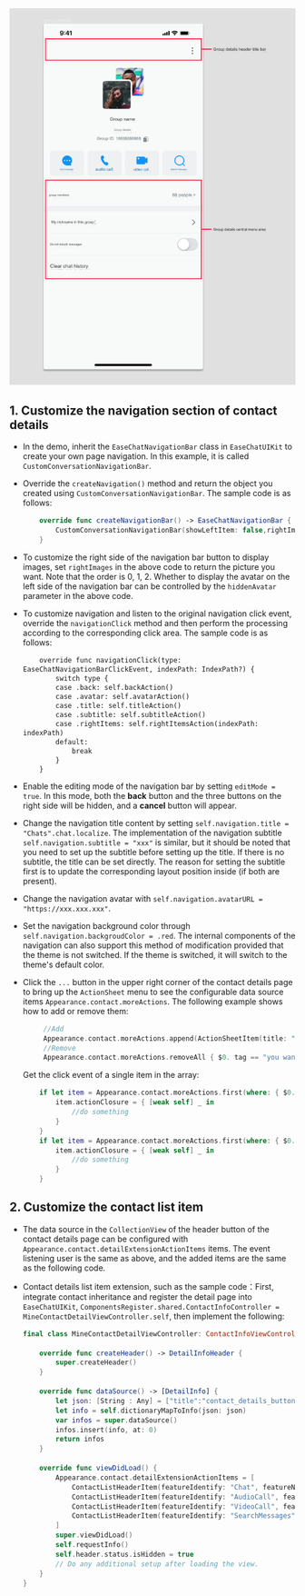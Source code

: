 ![Customize Contact Details Page](./assets/images/customize-contact-details-page.png)

## 1. Customize the navigation section of contact details

- In the demo, inherit the `EaseChatNavigationBar` class in `EaseChatUIKit` to create your own page navigation. In this example, it is called `CustomConversationNavigationBar`.

- Override the `createNavigation()` method and return the object you created using `CustomConversationNavigationBar`. The sample code is as follows:

    ```Swift
        override func createNavigationBar() -> EaseChatNavigationBar {
            CustomConversationNavigationBar(showLeftItem: false,rightImages: [UIImage(named: "more", in: .chatBundle, with: nil,hiddenAvatar: false)
        }
    ```

- To customize the right side of the navigation bar button to display images, set `rightImages` in the above code to return the picture you want. Note that the order is 0, 1, 2. Whether to display the avatar on the left side of the navigation bar can be controlled by the `hiddenAvatar` parameter in the above code.

- To customize navigation and listen to the original navigation click event, override the `navigationClick` method and then perform the processing according to the corresponding click area. The sample code is as follows:

    ```
        override func navigationClick(type: EaseChatNavigationBarClickEvent, indexPath: IndexPath?) {
            switch type {
            case .back: self.backAction()
            case .avatar: self.avatarAction()
            case .title: self.titleAction()
            case .subtitle: self.subtitleAction()
            case .rightItems: self.rightItemsAction(indexPath: indexPath)
            default:
                break
            }
        }
    ```

- Enable the editing mode of the navigation bar by setting `editMode = true`. In this mode, both the **back** button and the three buttons on the right side will be hidden, and a **cancel** button will appear.

- Change the navigation title content by setting `self.navigation.title = "Chats".chat.localize`. The implementation of the navigation subtitle `self.navigation.subtitle = "xxx"` is similar, but it should be noted that you need to set up the subtitle before setting up the title. If there is no subtitle, the title can be set directly. The reason for setting the subtitle first is to update the corresponding layout position inside (if both are present).

- Change the navigation avatar with `self.navigation.avatarURL = "https://xxx.xxx.xxx"`.

- Set the navigation background color through `self.navigation.backgroudColor = .red`. The internal components of the navigation can also support this method of modification provided that the theme is not switched. If the theme is switched, it will switch to the theme's default color.

- Click the `...` button in the upper right corner of the contact details page to bring up the `ActionSheet` menu to see the configurable data source items `Appearance.contact.moreActions`. The following example shows how to add or remove them:

    ```Swift
         //Add
         Appearance.contact.moreActions.append(ActionSheetItem(title: "new list item", type: .destructive, tag: "contact_custom"))
         //Remove
         Appearance.contact.moreActions.removeAll { $0. tag == "you want remove" }
    ```

    Get the click event of a single item in the array:
    
    ```Swift
        if let item = Appearance.contact.moreActions.first(where: { $0.tag == "xxx" }) {
            item.actionClosure = { [weak self] _ in
                //do something
            }
        }
        if let item = Appearance.contact.moreActions.first(where: { $0.tag == "xxx" }) {
            item.actionClosure = { [weak self] _ in
                //do something
            }
        }
    ```


## 2. Customize the contact list item 

- The data source in the `CollectionView` of the header button of the contact details page can be configured with `Appearance.contact.detailExtensionActionItems` items. The event listening user is the same as above, and the added items are the same as the following code.

- Contact details list item extension, such as the sample code：First, integrate contact inheritance and register the detail page into `EaseChatUIKit`, `ComponentsRegister.shared.ContactInfoController = MineContactDetailViewController.self`, then implement the following:

    ```Swift
    final class MineContactDetailViewController: ContactInfoViewController {
        
        override func createHeader() -> DetailInfoHeader {
            super.createHeader()
        }
        
        override func dataSource() -> [DetailInfo] {
            let json: [String : Any] = ["title":"contact_details_button_remark".localized(),"detail":"","withSwitch": false,"switchValue":false]
            let info = self.dictionaryMapToInfo(json: json)
            var infos = super.dataSource()
            infos.insert(info, at: 0)
            return infos
        }
    
        override func viewDidLoad() {
            Appearance.contact.detailExtensionActionItems = [
                ContactListHeaderItem(featureIdentify: "Chat", featureName: "Chat".chat.localize, featureIcon: UIImage(named: "chatTo", in: .chatBundle, with: nil)),
                ContactListHeaderItem(featureIdentify: "AudioCall", featureName: "AudioCall".chat.localize, featureIcon: UIImage(named: "voice_call", in: .chatBundle, with: nil)),
                ContactListHeaderItem(featureIdentify: "VideoCall", featureName: "VideoCall".chat.localize, featureIcon: UIImage(named: "video_call", in: .chatBundle, with: nil)),
                ContactListHeaderItem(featureIdentify: "SearchMessages", featureName: "SearchMessages".chat.localize, featureIcon: UIImage(named: "search_history_messages", in: .chatBundle, with: nil))
            ]
            super.viewDidLoad()
            self.requestInfo()
            self.header.status.isHidden = true
            // Do any additional setup after loading the view.
        }  
    }
    ```
